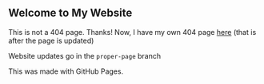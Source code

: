 ## Welcome to My Website

This is not a 404 page. Thanks! Now, I have my own 404 page [here](https://barelysmooth.github.io/404.html "Thank you for hovering on this link.") (that is after the page is updated)

Website updates go in the ```proper-page``` branch

This was made with GitHub Pages. 
